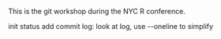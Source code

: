 This is the git workshop during the NYC R  conference.

init
status
add
commit
log: look at log, use --oneline to simplify 



